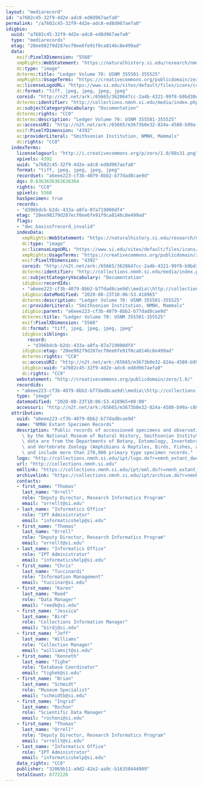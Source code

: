 ```yaml
---
layout: "mediarecord"
id: "a7602c45-32f9-4d2e-adc8-ed8d967aefa0"
permalink: "/a7602c45-32f9-4d2e-adc8-ed8d967aefa0"
idigbio:
  uuid: "a7602c45-32f9-4d2e-adc8-ed8d967aefa0"
  type: "mediarecords"
  etag: "20ee98279d287ecf0ee6fe91f0ca8146c8e499ad"
  data:
    exif:PixelXDimension: "5568"
    xmpRights:WebStatement: "https://naturalhistory.si.edu/research/nmnh-collections/museum-collections-policies"
    dc:type: "image"
    dcterms:title: "Ledger Volume 70: USNM 355501-355525"
    xmpRights:UsageTerms: "https://creativecommons.org/publicdomain/zero/1.0/"
    ac:licenseLogoURL: "https://www.si.edu/sites/default/files/icons/cc0.svg"
    dc:format: "tiff, jpeg, jpeg, jpeg, jpeg"
    coreid: "http://n2t.net/ark:/65665/3620647cc-2a4b-4321-99f8-b9bd30db12dd"
    dcterms:identifier: "http://collections.nmnh.si.edu/media/index.php?irn=14720989"
    ac:subjectCategoryVocabulary: "Documentation"
    dcterms:rights: "CC0"
    dcterms:description: "Ledger Volume 70: USNM 355501-355525"
    ac:accessURI: "http://n2t.net/ark:/65665/m3673b0e32-824a-4580-b99a-c80de5ee26ab"
    exif:PixelYDimension: "4392"
    ac:providerLiteral: "Smithsonian Institution, NMNH, Mammals"
    dc:rights: "CC0"
  indexTerms:
    licenselogourl: "http://i.creativecommons.org/p/zero/1.0/88x31.png"
    xpixels: 4392
    uuid: "a7602c45-32f9-4d2e-adc8-ed8d967aefa0"
    format: "tiff, jpeg, jpeg, jpeg, jpeg"
    recordset: "a6eee223-cf3b-4079-8bb2-b77dad8cae9d"
    dqs: 0.6363636363636364
    rights: "CC0"
    ypixels: 5568
    hasSpecimen: true
    records:
    - "d396bdcb-b2dc-433a-a8fa-07a719000df4"
    etag: "20ee98279d287ecf0ee6fe91f0ca8146c8e499ad"
    flags:
    - "dwc_basisofrecord_invalid"
    indexData:
      xmpRights:WebStatement: "https://naturalhistory.si.edu/research/nmnh-collections/museum-collections-policies"
      dc:type: "image"
      ac:licenseLogoURL: "https://www.si.edu/sites/default/files/icons/cc0.svg"
      xmpRights:UsageTerms: "https://creativecommons.org/publicdomain/zero/1.0/"
      exif:PixelYDimension: "4392"
      coreid: "http://n2t.net/ark:/65665/3620647cc-2a4b-4321-99f8-b9bd30db12dd"
      dcterms:identifier: "http://collections.nmnh.si.edu/media/index.php?irn=14720989"
      ac:subjectCategoryVocabulary: "Documentation"
      idigbio:recordIds:
      - "a6eee223-cf3b-4079-8bb2-b77dad8cae9d\\media\\http://collections.nmnh.si.edu/media/index.php?irn=14720989"
      idigbio:dateModified: "2020-08-23T10:06:53.418965"
      dcterms:description: "Ledger Volume 70: USNM 355501-355525"
      ac:providerLiteral: "Smithsonian Institution, NMNH, Mammals"
      idigbio:parent: "a6eee223-cf3b-4079-8bb2-b77dad8cae9d"
      dcterms:title: "Ledger Volume 70: USNM 355501-355525"
      exif:PixelXDimension: "5568"
      dc:format: "tiff, jpeg, jpeg, jpeg, jpeg"
      idigbio:siblings:
        record:
        - "d396bdcb-b2dc-433a-a8fa-07a719000df4"
      idigbio:etag: "20ee98279d287ecf0ee6fe91f0ca8146c8e499ad"
      dcterms:rights: "CC0"
      ac:accessURI: "http://n2t.net/ark:/65665/m3673b0e32-824a-4580-b99a-c80de5ee26ab"
      idigbio:uuid: "a7602c45-32f9-4d2e-adc8-ed8d967aefa0"
      dc:rights: "CC0"
    webstatement: "http://creativecommons.org/publicdomain/zero/1.0/"
    recordids:
    - "a6eee223-cf3b-4079-8bb2-b77dad8cae9d\\media\\http://collections.nmnh.si.edu/media/index.php?irn=14720989"
    type: "image"
    datemodified: "2020-08-23T10:06:53.418965+00:00"
    accessuri: "http://n2t.net/ark:/65665/m3673b0e32-824a-4580-b99a-c80de5ee26ab"
  attribution:
    uuid: "a6eee223-cf3b-4079-8bb2-b77dad8cae9d"
    name: "NMNH Extant Specimen Records"
    description: "Public records of accessioned specimens and observations curated\
      \ by the National Museum of Natural History, Smithsonian Institution. These\
      \ data are from the Departments of Botany, Entomology, Invertebrate Zoology\
      \ and Vertebrate Zoology (Amphibians & Reptiles, Birds, Fishes, and Mammals)\
      \ and include more than 270,000 primary type specimen records."
    logo: "http://collections.nmnh.si.edu/ipt/logo.do?r=nmnh_extant_dwc-a"
    url: "http://collections.nmnh.si.edu"
    emllink: "https://collections.nmnh.si.edu/ipt/eml.do?r=nmnh_extant_dwc-a"
    archivelink: "https://collections.nmnh.si.edu/ipt/archive.do?r=nmnh_extant_dwc-a"
    contacts:
    - first_name: "Thomas"
      last_name: "Orrell"
      role: "Deputy Director, Research Informatics Program"
      email: "orrellt@si.edu"
    - last_name: "Informatics Office"
      role: "IPT Administrator"
      email: "informaticshelp@si.edu"
    - first_name: "Thomas"
      last_name: "Orrell"
      role: "Deputy Director, Research Informatics Program"
      email: "orrellt@si.edu"
    - last_name: "Informatics Office"
      role: "IPT Administrator"
      email: "informaticshelp@si.edu"
    - first_name: "Chris"
      last_name: "Tuccinardi"
      role: "Information Management"
      email: "tuccinar@si.edu"
    - first_name: "Karen"
      last_name: "Reed"
      role: "Data Manager"
      email: "reedk@si.edu"
    - first_name: "Jessica"
      last_name: "Bird"
      role: "Collections Information Manager"
      email: "birdj@si.edu"
    - first_name: "Jeff"
      last_name: "Williams"
      role: "Collection Manager"
      email: "williamsjt@si.edu"
    - first_name: "Kenneth"
      last_name: "Tighe"
      role: "Database Coordinator"
      email: "tighek@si.edu"
    - first_name: "Brian"
      last_name: "Schmidt"
      role: "Museum Specialist"
      email: "schmidtb@si.edu"
    - first_name: "Ingrid"
      last_name: "Rochon"
      role: "Scientific Data Manager"
      email: "rochoni@si.edu"
    - first_name: "Thomas"
      last_name: "Orrell"
      role: "Deputy Director, Research Informatics Program"
      email: "orrellt@si.edu"
    - last_name: "Informatics Office"
      role: "IPT Administrator"
      email: "informaticshelp@si.edu"
    data_rights: "CC0"
    publisher: "32069b11-a9d2-42e2-aa9c-b16350444909"
    totalCount: 8772226
---
```

